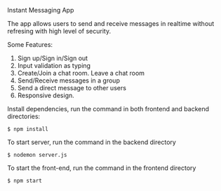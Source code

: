 Instant Messaging App

The app allows users to send and receive messages in realtime without refresing with high level of security.

Some Features:
1. Sign up/Sign in/Sign out
2. Input validation as typing
3. Create/Join a chat room. Leave a chat room
4. Send/Receive messages in a group
5. Send a direct message to other users
6. Responsive design.

Install dependencies, run the command in both frontend and backend directories:
```
$ npm install
```

To start server, run the command in the backend directory
```
$ nodemon server.js
```

To start the front-end, run the command in the frontend directory
```
$ npm start
```
